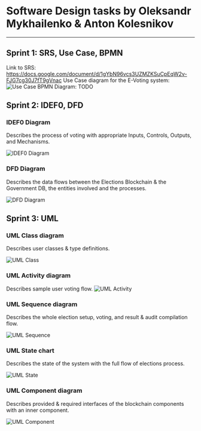 # Software Design tasks by Oleksandr Mykhailenko & Anton Kolesnikov

---

## Sprint 1: SRS, Use Case, BPMN

Link to SRS: https://docs.google.com/document/d/1gYbN96vcs3UZMZKSuCpEqW2v-FJG7cg30J7fT9gVnac
Use Case diagram for the E-Voting system: ![Use Case](diagrams/e_voting_use_case.png)
BPMN Diagram: TODO

## Sprint 2: IDEF0, DFD

### IDEF0 Diagram

Describes the process of voting with appropriate Inputs, Controls, Outputs, and Mechanisms.

![IDEF0 Diagram](diagrams/e_voting_idef0.svg)

### DFD Diagram

Describes the data flows between the Elections Blockchain & the Government DB, the entities involved
and the processes.

![DFD Diagram](diagrams/dfd.svg)

## Sprint 3: UML

### UML Class diagram

Describes user classes & type definitions.

![UML Class](diagrams/e_voting_uml_class.svg)

### UML Activity diagram

Describes sample user voting flow.
![UML Activity](diagrams/e_voting_uml_activity.svg)

### UML Sequence diagram

Describes the whole election setup, voting, and result & audit compilation flow.

![UML Sequence](diagrams/e_voting_uml_sequence.svg)

### UML State chart

Describes the state of the system with the full flow of elections process.

![UML State](diagrams/e_voting_uml_state.svg)

### UML Component diagram

Describes provided & required interfaces of the blockchain components with an
inner component.

![UML Component](diagrams/e_voting_uml_component.svg)
